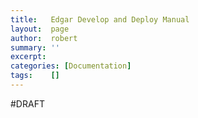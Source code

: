 ```yaml
---
title:   Edgar Develop and Deploy Manual
layout:  page
author:  robert
summary: ''
excerpt: 
categories: [Documentation]
tags:    []
---
```


#DRAFT

